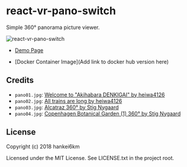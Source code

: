 # react-vr-pano-switch

Simple 360° panorama picture viewer.

![react-vr-pano-switch](https://raw.githubusercontent.com/hankei6km/react-vr-pano-switch/PR-0.1.0/imgs/react-vr-pano-switch.gif)

- [Demo Page](https://hankei6km.github.io/react-vr-pano-switch/demo/)

- [Docker Container Image](Add link to docker hub version here)

## Credits

* `pano01.jpg`: [Welcome to "Akihabara DENKIGAI" by heiwa4126](https://flic.kr/p/Hod1q)
* `pano02.jpg`: [All trains are long by heiwa4126](https://flic.kr/p/4Y45Hz)
* `pano03.jpg`: [Alcatraz 360° by Stig Nygaard](https://flic.kr/p/DyaSQ7)
* `pano04.jpg`: [Copenhagen Botanical Garden (1) 360° by Stig Nygaard](https://flic.kr/p/QgEo4E)

## License

Copyright (c) 2018 hankei6km

Licensed under the MIT License. See LICENSE.txt in the project root.
